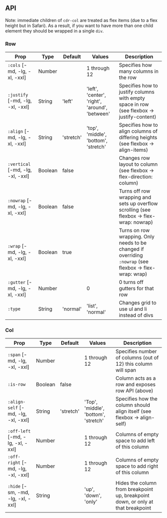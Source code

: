 ## API

Note: immediate children of `cdr-col` are treated as flex items (due to a flex height but in Safari). As a result, if you want to have more than one child element they should be wrapped in a single `div`.

### Row

| Prop | Type | Default | Values | Description |
| --- | --- | --- | --- | --- |
| `:cols` [-md, -lg, -xl, -xxl] | Number |  | 1 through 12 | Specifies how many columns in the row |
| `:justify`  [-md, -lg, -xl, -xxl] | String | 'left' | 'left', 'center', 'right', 'around', 'between' | Specifies how to justify columns with empty space in row (see flexbox -> justify-content) |
| `:align` [-md, -lg, -xl, -xxl] | String | 'stretch' | 'top', 'middle', 'bottom', 'stretch' | Specifies how to align columns of differing heights (see flexbox -> align-items) |
| `:vertical` [-md, -lg, -xl, -xxl] | Boolean | false | | Changes row layout to column (see flexbox -> flex-direction: column) |
| `:nowrap` [-md, -lg, -xl, -xxl] | Boolean | false | | Turns off row wrapping and sets up overflow scrolling (see flexbox -> flex-wrap: nowrap) |
| `:wrap` [-md, -lg, -xl, -xxl] | Boolean | true | | Turns on row wrapping. Only needs to be changed if overriding `:nowrap` (see flexbox -> flex-wrap: wrap) |
| `:gutter` [-md, -lg, -xl, -xxl] | Number | | 0 | 0 turns off gutters for that row |
| `:type` | String | 'normal' | 'list', 'normal' | Changes grid to use ul and li instead of divs |

### Col

| Prop | Type | Default | Values | Description |
| --- | --- | --- | --- | --- |
| `:span` [-md, -lg, -xl, -xxl] | Number |  | 1 through 12 | Specifies number of columns (out of 12) this column will span |
| `:is-row` | Boolean | false |  | Column acts as a row and exposes row API (above) |
| `:align-self` [-md, -lg, -xl, -xxl] | String | 'stretch' | 'Top', 'middle', 'bottom', 'stretch' | Specifies how the column should align itself (see flexbox -> align-self) |
| `:off-left` [-md, -lg, -xl, -xxl] | Number |  | 1 through 12 | Columns of empty space to add left of this column |
| `:off-right` [-md, -lg, -xl, -xxl] | Number |  | 1 through 12 | Columns of empty space to add right of this column |
| `:hide` [-sm, -md, -lg, -xl, -xxl] | String |  | 'up', 'down', 'only' | Hides the column from breakpoint up, breakpoint down, or only at that breakpoint |